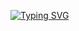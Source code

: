 <a href="https://git.io/typing-svg"><img src="https://readme-typing-svg.demolab.com?font=NewJohnstonLight&weight=100&size=24&pause=1000&multiline=true&random=false&width=1000&height=1000&lines=Hi!+I'm+i-fail!;I'm+a+14+year+old+i-win+type+from+Dartford%2C+United+Kingdom!;That+somehow+knows+how+to+use+GitHub;I+have+many+interests%2C+most+of+them+consisting+of+public+transport%2C+editing%2C+computers%2C+and+so+on+and+so+forth.;If+you+wanna+see+what+I+get+up+to%2C+just+follow+me!;Ok%2C+your+beginning+to+scare+me.+Please+leave+%3A(" alt="Typing SVG" /></a>
